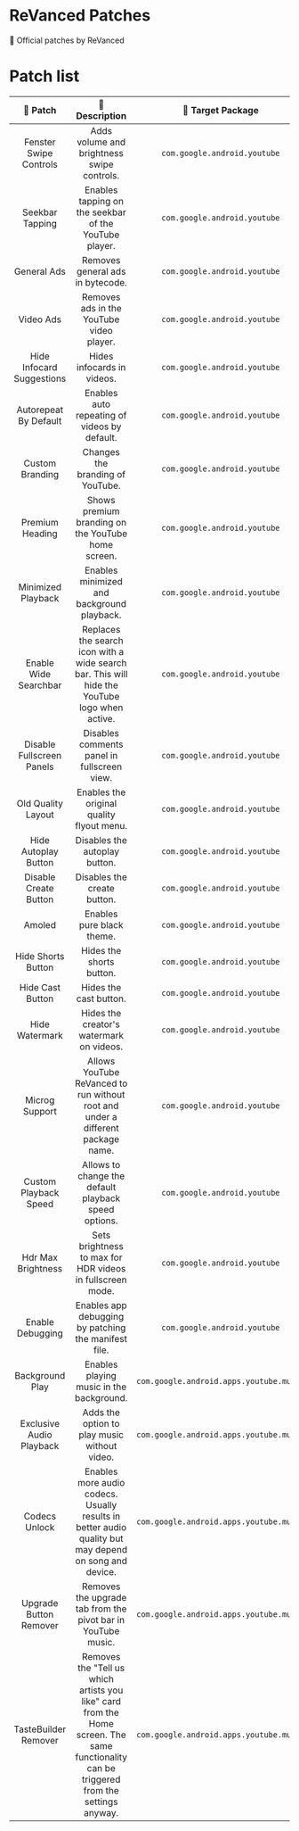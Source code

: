 # ReVanced Patches
🧩 Official patches by ReVanced

# Patch list

| 💊 Patch | 📜 Description | 🎯 Target Package | 🏹 Target Version |
|:--------:|:--------------:|:-----------------:|:-----------------:|
|Fenster Swipe Controls|Adds volume and brightness swipe controls.|`com.google.android.youtube`|17.26.35|
|Seekbar Tapping|Enables tapping on the seekbar of the YouTube player.|`com.google.android.youtube`|17.26.35|
|General Ads|Removes general ads in bytecode.|`com.google.android.youtube`|17.26.35|
|Video Ads|Removes ads in the YouTube video player.|`com.google.android.youtube`|17.26.35|
|Hide Infocard Suggestions|Hides infocards in videos.|`com.google.android.youtube`|17.26.35|
|Autorepeat By Default|Enables auto repeating of videos by default.|`com.google.android.youtube`|17.26.35|
|Custom Branding|Changes the branding of YouTube.|`com.google.android.youtube`|all|
|Premium Heading|Shows premium branding on the YouTube home screen.|`com.google.android.youtube`|all|
|Minimized Playback|Enables minimized and background playback.|`com.google.android.youtube`|17.26.35|
|Enable Wide Searchbar|Replaces the search icon with a wide search bar. This will hide the YouTube logo when active.|`com.google.android.youtube`|17.26.35|
|Disable Fullscreen Panels|Disables comments panel in fullscreen view.|`com.google.android.youtube`|17.26.35|
|Old Quality Layout|Enables the original quality flyout menu.|`com.google.android.youtube`|17.26.35|
|Hide Autoplay Button|Disables the autoplay button.|`com.google.android.youtube`|17.26.35|
|Disable Create Button|Disables the create button.|`com.google.android.youtube`|17.26.35|
|Amoled|Enables pure black theme.|`com.google.android.youtube`|17.26.35|
|Hide Shorts Button|Hides the shorts button.|`com.google.android.youtube`|17.26.35|
|Hide Cast Button|Hides the cast button.|`com.google.android.youtube`|all|
|Hide Watermark|Hides the creator's watermark on videos.|`com.google.android.youtube`|17.26.35|
|Microg Support|Allows YouTube ReVanced to run without root and under a different package name.|`com.google.android.youtube`|17.26.35|
|Custom Playback Speed|Allows to change the default playback speed options.|`com.google.android.youtube`|17.26.35|
|Hdr Max Brightness|Sets brightness to max for HDR videos in fullscreen mode.|`com.google.android.youtube`|17.26.35|
|Enable Debugging|Enables app debugging by patching the manifest file.|`com.google.android.youtube`|all|
|Background Play|Enables playing music in the background.|`com.google.android.apps.youtube.music`|5.03.50|
|Exclusive Audio Playback|Adds the option to play music without video.|`com.google.android.apps.youtube.music`|5.03.50|
|Codecs Unlock|Enables more audio codecs. Usually results in better audio quality but may depend on song and device.|`com.google.android.apps.youtube.music`|5.03.50|
|Upgrade Button Remover|Removes the upgrade tab from the pivot bar in YouTube music.|`com.google.android.apps.youtube.music`|5.03.50|
|TasteBuilder Remover|Removes the "Tell us which artists you like" card from the Home screen. The same functionality can be triggered from the settings anyway.|`com.google.android.apps.youtube.music`|5.03.50|

